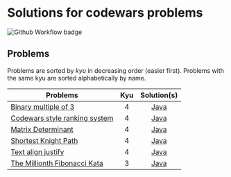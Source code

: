 # Solutions for codewars problems

![Github Workflow badge](https://github.com/lawliet529/codewars/actions/workflows/maven.yml/badge.svg)

## Problems

Problems are sorted by _kyu_ in decreasing order (easier first). Problems with the same kyu are sorted alphabetically by name.

| Problems | Kyu | Solution(s) |
|---|:-:|:-:|
| [Binary multiple of 3](https://www.codewars.com/kata/54de279df565808f8b00126a) | 4 | [Java](./java/src/main/java/BinaryRegexp.java) |
| [Codewars style ranking system](https://www.codewars.com/kata/51fda2d95d6efda45e00004e) | 4 | [Java](./java/src/main/java/User.java) |
| [Matrix Determinant](https://www.codewars.com/kata/52a382ee44408cea2500074c) | 4 | [Java](./java/src/main/java/Matrix.java) |
| [Shortest Knight Path](https://www.codewars.com/kata/549ee8b47111a81214000941) | 4 | [Java](./java/src/main/java/Chess.java) |
| [Text align justify](https://www.codewars.com/kata/537e18b6147aa838f600001b) | 4 | [Java](./java/src/main/java/TextJustify.java) |
| [The Millionth Fibonacci Kata](https://www.codewars.com/kata/53d40c1e2f13e331fc000c26) | 3 | [Java](./java/src/main/java/Fibonacci.java) |
